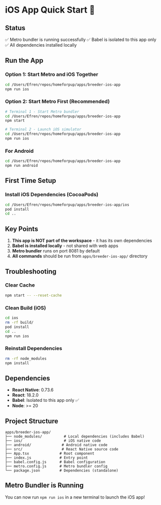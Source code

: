 # iOS App Quick Start 📱

## Status

✅ Metro bundler is running successfully
✅ Babel is isolated to this app only
✅ All dependencies installed locally

## Run the App

### Option 1: Start Metro and iOS Together

```bash
cd /Users/Efren/repos/homeforpup/apps/breeder-ios-app
npm run ios
```

### Option 2: Start Metro First (Recommended)

```bash
# Terminal 1 - Start Metro bundler
cd /Users/Efren/repos/homeforpup/apps/breeder-ios-app
npm start

# Terminal 2 - Launch iOS simulator
cd /Users/Efren/repos/homeforpup/apps/breeder-ios-app
npm run ios
```

### For Android

```bash
cd /Users/Efren/repos/homeforpup/apps/breeder-ios-app
npm run android
```

## First Time Setup

### Install iOS Dependencies (CocoaPods)

```bash
cd /Users/Efren/repos/homeforpup/apps/breeder-ios-app/ios
pod install
cd ..
```

## Key Points

1. **This app is NOT part of the workspace** - it has its own dependencies
2. **Babel is installed locally** - not shared with web apps
3. **Metro bundler** runs on port 8081 by default
4. **All commands** should be run from `apps/breeder-ios-app/` directory

## Troubleshooting

### Clear Cache

```bash
npm start -- --reset-cache
```

### Clean Build (iOS)

```bash
cd ios
rm -rf build/
pod install
cd ..
npm run ios
```

### Reinstall Dependencies

```bash
rm -rf node_modules
npm install
```

## Dependencies

- **React Native**: 0.73.6
- **React**: 18.2.0
- **Babel**: Isolated to this app only ✅
- **Node**: >= 20

## Project Structure

```
apps/breeder-ios-app/
├── node_modules/          # Local dependencies (includes Babel)
├── ios/                   # iOS native code
├── android/              # Android native code
├── src/                  # React Native source code
├── App.tsx              # Root component
├── index.js             # Entry point
├── babel.config.js      # Babel configuration
├── metro.config.js      # Metro bundler config
└── package.json         # Dependencies (standalone)
```

## Metro Bundler is Running

You can now run `npm run ios` in a new terminal to launch the iOS app!
